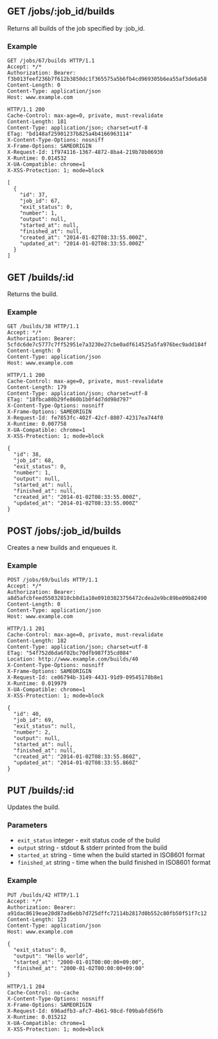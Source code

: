 ## GET /jobs/:job_id/builds
Returns all builds of the job specified by :job_id.

### Example
```
GET /jobs/67/builds HTTP/1.1
Accept: */*
Authorization: Bearer: f3b013feef236b7f612b3850dc1f365575a5b6fb4cd969305b6ea55af3de6a58
Content-Length: 0
Content-Type: application/json
Host: www.example.com
```

```
HTTP/1.1 200
Cache-Control: max-age=0, private, must-revalidate
Content-Length: 181
Content-Type: application/json; charset=utf-8
ETag: "bd148af25901237b825a4b4166963114"
X-Content-Type-Options: nosniff
X-Frame-Options: SAMEORIGIN
X-Request-Id: 1f974116-1367-4872-8ba4-219b78b06930
X-Runtime: 0.014532
X-UA-Compatible: chrome=1
X-XSS-Protection: 1; mode=block

[
  {
    "id": 37,
    "job_id": 67,
    "exit_status": 0,
    "number": 1,
    "output": null,
    "started_at": null,
    "finished_at": null,
    "created_at": "2014-01-02T08:33:55.000Z",
    "updated_at": "2014-01-02T08:33:55.000Z"
  }
]
```

## GET /builds/:id
Returns the build.

### Example
```
GET /builds/38 HTTP/1.1
Accept: */*
Authorization: Bearer: 5cfdc6de7c5777c7ff52951e7a3230e27cbe0adf614525a5fa976bec9add184f
Content-Length: 0
Content-Type: application/json
Host: www.example.com
```

```
HTTP/1.1 200
Cache-Control: max-age=0, private, must-revalidate
Content-Length: 179
Content-Type: application/json; charset=utf-8
ETag: "18fbca80b29fe860b1b0f4d7dd98d797"
X-Content-Type-Options: nosniff
X-Frame-Options: SAMEORIGIN
X-Request-Id: fe7853fc-402f-42cf-8807-42317ea744f0
X-Runtime: 0.007758
X-UA-Compatible: chrome=1
X-XSS-Protection: 1; mode=block

{
  "id": 38,
  "job_id": 68,
  "exit_status": 0,
  "number": 1,
  "output": null,
  "started_at": null,
  "finished_at": null,
  "created_at": "2014-01-02T08:33:55.000Z",
  "updated_at": "2014-01-02T08:33:55.000Z"
}
```

## POST /jobs/:job_id/builds
Creates a new builds and enqueues it.

### Example
```
POST /jobs/69/builds HTTP/1.1
Accept: */*
Authorization: Bearer: a8d5afcbfeed55032810cb8d1a10e09103823756472cdea2e9bc89be09b82490
Content-Length: 0
Content-Type: application/json
Host: www.example.com
```

```
HTTP/1.1 201
Cache-Control: max-age=0, private, must-revalidate
Content-Length: 182
Content-Type: application/json; charset=utf-8
ETag: "54f752d6da6f02bc70dfb987f35cd084"
Location: http://www.example.com/builds/40
X-Content-Type-Options: nosniff
X-Frame-Options: SAMEORIGIN
X-Request-Id: ce06794b-3149-4431-91d9-09545178b8e1
X-Runtime: 0.019979
X-UA-Compatible: chrome=1
X-XSS-Protection: 1; mode=block

{
  "id": 40,
  "job_id": 69,
  "exit_status": null,
  "number": 2,
  "output": null,
  "started_at": null,
  "finished_at": null,
  "created_at": "2014-01-02T08:33:55.860Z",
  "updated_at": "2014-01-02T08:33:55.860Z"
}
```

## PUT /builds/:id
Updates the build.

### Parameters
* `exit_status` integer - exit status code of the build
* `output` string - stdout & stderr printed from the build
* `started_at` string - time when the build started in ISO8601 format
* `finished_at` string - time when the build finished in ISO8601 format

### Example
```
PUT /builds/42 HTTP/1.1
Accept: */*
Authorization: Bearer: a91dac8619eae20d87ad6ebb7d725dffc72114b2817d0b552c80fb50f51f7c12
Content-Length: 123
Content-Type: application/json
Host: www.example.com

{
  "exit_status": 0,
  "output": "Hello world",
  "started_at": "2000-01-01T00:00:00+09:00",
  "finished_at": "2000-01-02T00:00:00+09:00"
}
```

```
HTTP/1.1 204
Cache-Control: no-cache
X-Content-Type-Options: nosniff
X-Frame-Options: SAMEORIGIN
X-Request-Id: 696adfb3-afc7-4b61-98cd-f09babfd56fb
X-Runtime: 0.015212
X-UA-Compatible: chrome=1
X-XSS-Protection: 1; mode=block
```
